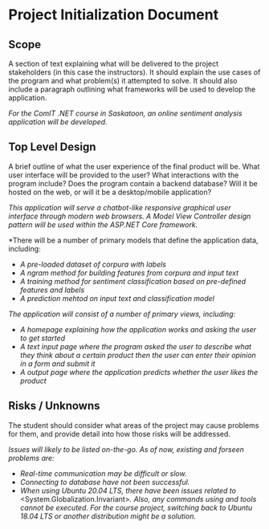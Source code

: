 # Project Initialization Document

## Scope

A section of text explaining what will be delivered to the project stakeholders (in this case the instructors). It should explain the use cases of the program and what problem(s) it attempted to solve. It should also include a paragraph outlining what frameworks will be used to develop the application.

*For the ComIT .NET course in Saskatoon, an online sentiment analysis application will be developed.*


## Top Level Design

A brief outline of what the user experience of the final product will be. What user interface will be provided to the user? What interactions with the program include? Does the program contain a backend database? Will it be hosted on the web, or will it be a desktop/mobile application?

*This application will serve a chatbot-like responsive graphical user interface through modern web browsers. A Model View Controller design pattern will be used within the ASP.NET Core framework.*

*There will be a number of primary models that define the application data, including:
- *A pre-loaded dataset of corpura with labels*
- *A ngram method for building features from corpura and input text*
- *A training method for sentiment classification based on pre-defined features and labels*
- *A prediction mehtod on input text and classification model*

*The application will consist of a number of primary views, including:*
- *A homepage explaining how the application works and asking the user to get started*
- *A text input page where the program asked the user to describe what they think about a certain product then the user can enter their opinion in a form and submit it*
- *A output page where the application predicts whether the user likes the product*


## Risks / Unknowns

The student should consider what areas of the project may cause problems for them, and provide detail into how those risks will be addressed. 

*Issues will likely to be listed on-the-go. As of now, existing and forseen problems are:*
- *Real-time communication may be difficult or slow.*
- *Connecting to database have not been successful.* 
- *When using Ubuntu 20.04 LTS, there have been issues related to* <System.Globalization.Invariant>*. Also, any commands using* <dotnet-aspnet-codegenerator> *and* <dotnte-ef> *tools cannot be executed. For the course project, switching back to Ubuntu 18.04 LTS or another distribution might be a solution.*
